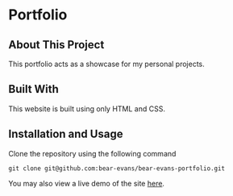 # Portfolio

## About This Project

This portfolio acts as a showcase for my personal projects.

## Built With

This website is built using only HTML and CSS.

## Installation and Usage

Clone the repository using the following command

```
git clone git@github.com:bear-evans/bear-evans-portfolio.git
```

You may also view a live demo of the site [here](https://bear-evans.github.io/bear-evans-portfolio/).
